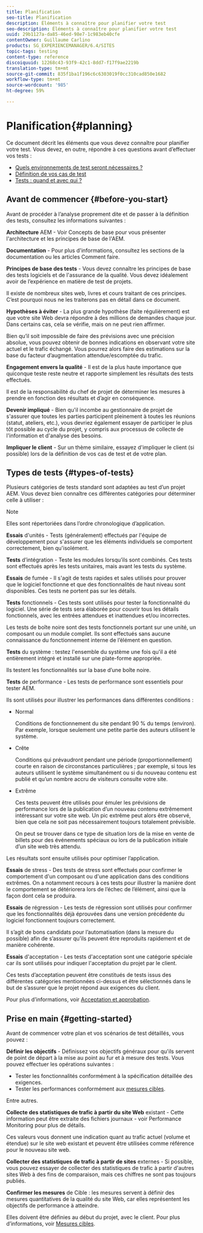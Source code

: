 ```yaml
---
title: Planification
seo-title: Planification
description: Éléments à connaître pour planifier votre test
seo-description: Éléments à connaître pour planifier votre test
uuid: 29b1127a-da85-46ed-98e7-1c983eb40cfe
contentOwner: Guillaume Carlino
products: SG_EXPERIENCEMANAGER/6.4/SITES
topic-tags: testing
content-type: reference
discoiquuid: 12268c43-93f9-42c1-8dd7-f17f9ae2219b
translation-type: tm+mt
source-git-commit: 835f1ba1f196c6c6303019f0cc310cad850e1682
workflow-type: tm+mt
source-wordcount: '985'
ht-degree: 59%

---
```



# Planification{#planning}

Ce document décrit les éléments que vous devez connaître pour planifier votre test. Vous devez, en outre, répondre à ces questions avant d’effectuer vos tests :

* [Quels environnements de test seront nécessaires ?](/help/sites-developing/test-environments.md)
* [Définition de vos cas de test](/help/sites-developing/test-cases.md)
* [Tests : quand et avec qui ?](/help/sites-developing/when-who.md)

## Avant de commencer {#before-you-start}

Avant de procéder à l’analyse proprement dite et de passer à la définition des tests, consultez les informations suivantes :

**Architecture**  AEM - Voir Concepts de base pour vous présenter l&#39;architecture et les principes de base de l&#39;AEM.

**Documentation**  - Pour plus d&#39;informations, consultez les sections de la documentation ou les articles Comment faire.

**Principes de base des tests**  - Vous devez connaître les principes de base des tests logiciels et de l&#39;assurance de la qualité. Vous devez idéalement avoir de l’expérience en matière de test de projets.

Il existe de nombreux sites web, livres et cours traitant de ces principes. C’est pourquoi nous ne les traiterons pas en détail dans ce document.

**Hypothèses à éviter**  - La plus grande hypothèse (faite régulièrement) est que votre site Web devra répondre à des millions de demandes chaque jour. Dans certains cas, cela se vérifie, mais on ne peut rien affirmer.

Bien qu’il soit impossible de faire des prévisions avec une précision absolue, vous pouvez obtenir de bonnes indications en observant votre site actuel et le trafic échangé. Vous pourrez alors faire des estimations sur la base du facteur d’augmentation attendue/escomptée du trafic.

**Engagement envers la qualité**  - Il est de la plus haute importance que quiconque teste reste neutre et rapporte simplement les résultats des tests effectués.

Il est de la responsabilité du chef de projet de déterminer les mesures à prendre en fonction des résultats et d’agir en conséquence.

**Devenir impliqué**  - Bien qu&#39;il incombe au gestionnaire de projet de s&#39;assurer que toutes les parties participent pleinement à toutes les réunions (statut, ateliers, etc.), vous devriez également essayer de participer le plus tôt possible au cycle du projet, y compris aux processus de collecte de l&#39;information et d&#39;analyse des besoins.

**Impliquer le client**  - Sur un thème similaire, essayez d&#39;impliquer le client (si possible) lors de la définition de vos cas de test et de votre plan.

## Types de tests {#types-of-tests}

Plusieurs catégories de tests standard sont adaptées au test d’un projet AEM. Vous devez bien connaître ces différentes catégories pour déterminer celle à utiliser :

>[!NOTE]
>
>Elles sont répertoriées dans l’ordre chronologique d’application.

**Essais**  d&#39;unités - Tests (généralement) effectués par l&#39;équipe de développement pour s&#39;assurer que les éléments individuels se comportent correctement, bien qu&#39;isolément.

**Tests**  d’intégration - Teste les modules lorsqu’ils sont combinés. Ces tests sont effectués après les tests unitaires, mais avant les tests du système.

**Essais**  de fumée - Il s&#39;agit de tests rapides et sales utilisés pour prouver que le logiciel fonctionne et que des fonctionnalités de haut niveau sont disponibles. Ces tests ne portent pas sur les détails.

**Tests**  fonctionnels - Ces tests sont utilisés pour tester la fonctionnalité du logiciel. Une série de tests sera élaborée pour couvrir tous les détails fonctionnels, avec les entrées attendues et inattendues et/ou incorrectes.

Les tests de boîte noire sont des tests fonctionnels portant sur une unité, un composant ou un module complet. Ils sont effectués sans aucune connaissance du fonctionnement interne de l’élément en question.

**Tests**  du système : testez l&#39;ensemble du système une fois qu&#39;il a été entièrement intégré et installé sur une plate-forme appropriée.

Ils testent les fonctionnalités sur la base d’une boîte noire.

**Tests**  de performance - Les tests de performance sont essentiels pour tester AEM.

Ils sont utilisés pour illustrer les performances dans différentes conditions :

* Normal

   Conditions de fonctionnement du site pendant 90 % du temps (environ). Par exemple, lorsque seulement une petite partie des auteurs utilisent le système.

* Crête

   Conditions qui prévaudront pendant une période (proportionnellement) courte en raison de circonstances particulières ; par exemple, si tous les auteurs utilisent le système simultanément ou si du nouveau contenu est publié et qu’un nombre accru de visiteurs consulte votre site.

* Extrême

   Ces tests peuvent être utilisés pour émuler les prévisions de performance lors de la publication d’un nouveau contenu extrêmement intéressant sur votre site web. Un pic extrême peut alors être observé, bien que cela ne soit pas nécessairement toujours totalement prévisible.

   On peut se trouver dans ce type de situation lors de la mise en vente de billets pour des événements spéciaux ou lors de la publication initiale d’un site web très attendu.

Les résultats sont ensuite utilisés pour optimiser l’application.

**Essais**  de stress - Des tests de stress sont effectués pour confirmer le comportement d&#39;un composant ou d&#39;une application dans des conditions extrêmes. On a notamment recours à ces tests pour illustrer la manière dont le comportement se détériorera lors de l’échec de l’élément, ainsi que la façon dont cela se produira.

**Essais**  de régression - Les tests de régression sont utilisés pour confirmer que les fonctionnalités déjà éprouvées dans une version précédente du logiciel fonctionnent toujours correctement.

Il s’agit de bons candidats pour l’automatisation (dans la mesure du possible) afin de s’assurer qu’ils peuvent être reproduits rapidement et de manière cohérente.

**Essais**  d&#39;acceptation - Les tests d&#39;acceptation sont une catégorie spéciale car ils sont utilisés pour indiquer l&#39;acceptation du projet par le client.

Ces tests d’acceptation peuvent être constitués de tests issus des différentes catégories mentionnées ci-dessus et être sélectionnés dans le but de s’assurer que le projet répond aux exigences du client.

Pour plus d’informations, voir [Acceptation et approbation](/help/sites-developing/acceptance-signoff.md).

## Prise en main {#getting-started}

Avant de commencer votre plan et vos scénarios de test détaillés, vous pouvez :

**Définir les objectifs**  - Définissez vos objectifs généraux pour qu&#39;ils servent de point de départ à la mise au point au fur et à mesure des tests. Vous pouvez effectuer les opérations suivantes :

* Tester les fonctionnalités conformément à la spécification détaillée des exigences.
* Tester les performances conformément aux [mesures cibles](/help/managing/best-practices-further-reference.md#key-performance-indicators-and-target-metrics).

Entre autres.

**Collecte des statistiques de trafic à partir du site Web**  existant - Cette information peut être extraite des fichiers journaux - voir Performance Monitoring pour plus de détails.

Ces valeurs vous donnent une indication quant au trafic actuel (volume et étendue) sur le site web existant et peuvent être utilisées comme référence pour le nouveau site web.

**Collecter des statistiques de trafic à partir de sites**  externes - Si possible, vous pouvez essayer de collecter des statistiques de trafic à partir d&#39;autres sites Web à des fins de comparaison, mais ces chiffres ne sont pas toujours publiés.

**Confirmer les mesures**  de Cible : les mesures servent à définir des mesures quantitatives de la qualité du site Web, car elles représentent les objectifs de performance à atteindre.

Elles doivent être définies au début du projet, avec le client. Pour plus d’informations, voir [Mesures cibles](/help/sites-developing/planning.md).
